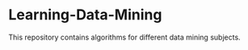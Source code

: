 Learning-Data-Mining
====================

This repository contains algorithms for different data mining subjects.
